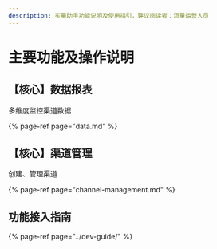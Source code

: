 ```yaml
---
description: 买量助手功能说明及使用指引，建议阅读者：流量运营人员
---
```


# 主要功能及操作说明

## 【核心】数据报表

多维度监控渠道数据

{% page-ref page="data.md" %}

## 【核心】渠道管理

创建、管理渠道

{% page-ref page="channel-management.md" %}

## 功能接入指南

{% page-ref page="../dev-guide/" %}

